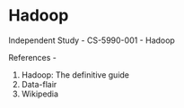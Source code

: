 # Hadoop
Independent Study - CS-5990-001 - Hadoop

 References -
1. Hadoop: The definitive guide
2. Data-flair
3. Wikipedia
